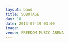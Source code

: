 ```yaml
---
layout: band
title: SUBOTAGE
day: 18
date: 2013-07-19 03:00
image: 
venue: FREEDOM MUSIC ARENA
---
```



